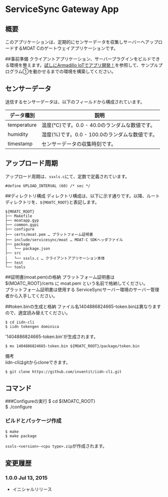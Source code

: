 ServiceSync Gateway App
========

## 概要
このアプリケーションは、定期的にセンサーデータを収集しサーバーへアップロードするMOAT Cのゲートウェイアプリケーションです。  

##事前準備
クライアントアプリケーション、サーバープラグインをビルドできる環境を整えます。[試しにArmadillo IoTでアプリ開発！](https://developers.servicesync.net/?page_id=300)を参照して、サンプルプログラム①を動かせるまでの環境を構築してください。 

## センサーデータ
送信するセンサーデータは、以下のフィールドから構成されています。  
  
 | データ種別  | 説明  |  
 |-------------|-----------------|  
 | temperature  | 温度(℃)です。0.0 - 40.0のランダムな数値です。 |  
 | humidity  | 湿度(%)です。0.0 - 100.0のランダムな数値です。 |  
 | timestamp  | センサーデータの収集時刻です。|  
  
## アップロード周期
アップロード周期は、`ssxls.c`にて、定数で定義されています。

```
#define UPLOAD_INTERVAL (60) /* sec */
```

##ディレクトリ構成
ディレクトリ構成は、以下に示す通りです。以降、ルートディレクトリを、`${MOATC_ROOT}`と表記します。

```
${MOATC_ROOT}
├── Makefile
├── moatapp.gyp
├── common.gypi
├── configure
├── certs/moat.pem … プラットフォーム証明書
├── include/servicesync/moat … MOAT-C SDKヘッダファイル
├── package
│   └── package.json
├── src
│   └── ssxls.c … クライアントアプリケーション本体
├── test
└── tools
```

##証明書(moat.pem)の格納
プラットフォーム証明書は ${MOATC_ROOT}/certs に moat.pem という名前で格納してください。  
プラットフォーム証明書は使用する ServiceSyncサーバー環境のサーバー管理者から入手してください。  
  
##token.binの生成と格納
ファイル名1404886824665-token.binは異なりますので、適宜読み替えてください。  

    $ cd iidn-cli  
    $ iidn tokengen dominica  

'1404886824665-token.bin'が生成されます。  
  
    $ mv 1404886824665-token.bin ${MOATC_ROOT}/package/token.bin  
  
備考  
iidn-cliはgitからcloneできます。  

    $ git clone https://github.com/inventit/iidn-cli.git  
  
## コマンド

###Configureの実行
    $ cd ${MOATC_ROOT}  
    $ ./configure  

### ビルドとパッケージ作成
    $ make  
    $ make package  

`ssxls-<version>-<cpu type>.zip`が作成されます。 

## 変更履歴

### 1.0.0 Jul 13, 2015

- イニシャルリリース
